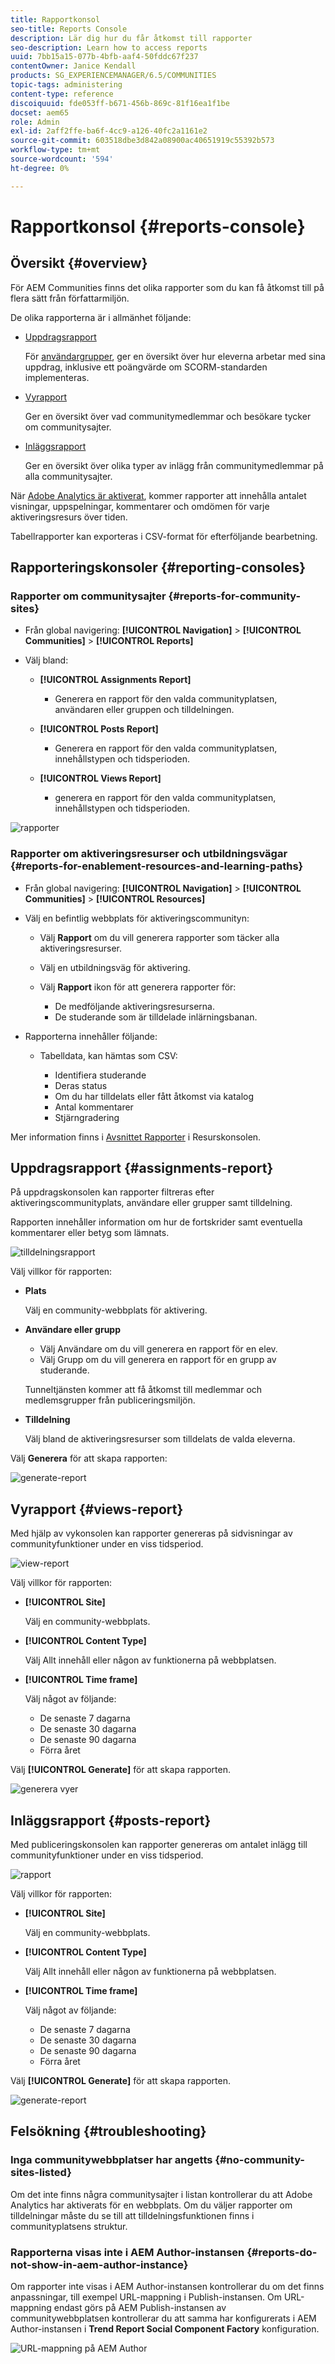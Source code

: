 ```yaml
---
title: Rapportkonsol
seo-title: Reports Console
description: Lär dig hur du får åtkomst till rapporter
seo-description: Learn how to access reports
uuid: 7bb15a15-077b-4bfb-aaf4-50fddc67f237
contentOwner: Janice Kendall
products: SG_EXPERIENCEMANAGER/6.5/COMMUNITIES
topic-tags: administering
content-type: reference
discoiquuid: fde053ff-b671-456b-869c-81f16ea1f1be
docset: aem65
role: Admin
exl-id: 2aff2ffe-ba6f-4cc9-a126-40fc2a1161e2
source-git-commit: 603518dbe3d842a08900ac40651919c55392b573
workflow-type: tm+mt
source-wordcount: '594'
ht-degree: 0%

---
```


# Rapportkonsol {#reports-console}

## Översikt {#overview}

För AEM Communities finns det olika rapporter som du kan få åtkomst till på flera sätt från författarmiljön.

De olika rapporterna är i allmänhet följande:

* [Uppdragsrapport](#assignments-report)

   För [användargrupper](/help/communities/overview.md#enablement-community), ger en översikt över hur eleverna arbetar med sina uppdrag, inklusive ett poängvärde om SCORM-standarden implementeras.

* [Vyrapport](#views-report)

   Ger en översikt över vad communitymedlemmar och besökare tycker om communitysajter.

* [Inläggsrapport](#posts-report)

   Ger en översikt över olika typer av inlägg från communitymedlemmar på alla communitysajter.

När [Adobe Analytics är aktiverat](/help/communities/sites-console.md#analytics), kommer rapporter att innehålla antalet visningar, uppspelningar, kommentarer och omdömen för varje aktiveringsresurs över tiden.

Tabellrapporter kan exporteras i CSV-format för efterföljande bearbetning.

## Rapporteringskonsoler {#reporting-consoles}

### Rapporter om communitysajter {#reports-for-community-sites}

* Från global navigering: **[!UICONTROL Navigation]** > **[!UICONTROL Communities]** >  **[!UICONTROL Reports]**

* Välj bland:

   * **[!UICONTROL Assignments Report]**

      * Generera en rapport för den valda communityplatsen, användaren eller gruppen och tilldelningen.
   * **[!UICONTROL Posts Report]**

      * Generera en rapport för den valda communityplatsen, innehållstypen och tidsperioden.
   * **[!UICONTROL Views Report]**

      * generera en rapport för den valda communityplatsen, innehållstypen och tidsperioden.



![rapporter](assets/reports1.png)

### Rapporter om aktiveringsresurser och utbildningsvägar {#reports-for-enablement-resources-and-learning-paths}

* Från global navigering: **[!UICONTROL Navigation]** > **[!UICONTROL Communities]** >  **[!UICONTROL Resources]**

* Välj en befintlig webbplats för aktiveringscommunityn:

   * Välj **Rapport** om du vill generera rapporter som täcker alla aktiveringsresurser.
   * Välj en utbildningsväg för aktivering.
   * Välj **Rapport** ikon för att generera rapporter för:

      * De medföljande aktiveringsresurserna.
      * De studerande som är tilldelade inlärningsbanan.

* Rapporterna innehåller följande:

   * Tabelldata, kan hämtas som CSV:

      * Identifiera studerande
      * Deras status
      * Om du har tilldelats eller fått åtkomst via katalog
      * Antal kommentarer
      * Stjärngradering

Mer information finns i [Avsnittet Rapporter](/help/communities/resources.md#report) i Resurskonsolen.

## Uppdragsrapport {#assignments-report}

På uppdragskonsolen kan rapporter filtreras efter aktiveringscommunityplats, användare eller grupper samt tilldelning.

Rapporten innehåller information om hur de fortskrider samt eventuella kommentarer eller betyg som lämnats.

![tilldelningsrapport](assets/assignment-report.png)

Välj villkor för rapporten:

* **Plats**

   Välj en community-webbplats för aktivering.

* **Användare eller grupp**
   * Välj Användare om du vill generera en rapport för en elev.
   * Välj Grupp om du vill generera en rapport för en grupp av studerande.

   Tunneltjänsten kommer att få åtkomst till medlemmar och medlemsgrupper från publiceringsmiljön.

* **Tilldelning**

   Välj bland de aktiveringsresurser som tilldelats de valda eleverna.

Välj **Generera** för att skapa rapporten:

![generate-report](assets/generate-assignment-report.png)

## Vyrapport {#views-report}

Med hjälp av vykonsolen kan rapporter genereras på sidvisningar av communityfunktioner under en viss tidsperiod.

![view-report](assets/view-report.png)

Välj villkor för rapporten:

* **[!UICONTROL Site]**

   Välj en community-webbplats.

* **[!UICONTROL Content Type]**

   Välj Allt innehåll eller någon av funktionerna på webbplatsen.

* **[!UICONTROL Time frame]**

   Välj något av följande:

   * De senaste 7 dagarna
   * De senaste 30 dagarna
   * De senaste 90 dagarna
   * Förra året

Välj **[!UICONTROL Generate]** för att skapa rapporten.

![generera vyer](assets/generate-views.png)

## Inläggsrapport {#posts-report}

Med publiceringskonsolen kan rapporter genereras om antalet inlägg till communityfunktioner under en viss tidsperiod.

![rapport](assets/posts-report.png)

Välj villkor för rapporten:

* **[!UICONTROL Site]**

   Välj en community-webbplats.

* **[!UICONTROL Content Type]**

   Välj Allt innehåll eller någon av funktionerna på webbplatsen.

* **[!UICONTROL Time frame]**

   Välj något av följande:

   * De senaste 7 dagarna
   * De senaste 30 dagarna
   * De senaste 90 dagarna
   * Förra året

Välj **[!UICONTROL Generate]** för att skapa rapporten.

![generate-report](assets/generate-posts-report.png)

## Felsökning {#troubleshooting}

### Inga communitywebbplatser har angetts {#no-community-sites-listed}

Om det inte finns några communitysajter i listan kontrollerar du att Adobe Analytics har aktiverats för en webbplats. Om du väljer rapporter om tilldelningar måste du se till att tilldelningsfunktionen finns i communityplatsens struktur.

### Rapporterna visas inte i AEM Author-instansen {#reports-do-not-show-in-aem-author-instance}

Om rapporter inte visas i AEM Author-instansen kontrollerar du om det finns anpassningar, till exempel URL-mappning i Publish-instansen. Om URL-mappning endast görs på AEM Publish-instansen av communitywebbplatsen kontrollerar du att samma har konfigurerats i AEM Author-instansen i **Trend Report Social Component Factory** konfiguration.

![URL-mappning på AEM Author](assets/sitetrend.png)
